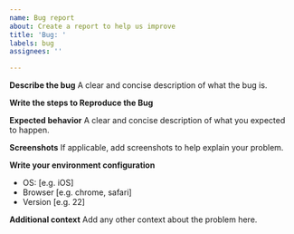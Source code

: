 ```yaml
---
name: Bug report
about: Create a report to help us improve
title: 'Bug: '
labels: bug
assignees: ''

---
```


**Describe the bug**
A clear and concise description of what the bug is.

**Write the steps to Reproduce the Bug**


**Expected behavior**
A clear and concise description of what you expected to happen.

**Screenshots**
If applicable, add screenshots to help explain your problem.

**Write your environment configuration**
 - OS: [e.g. iOS]
 - Browser [e.g. chrome, safari]
 - Version [e.g. 22]

**Additional context**
Add any other context about the problem here.

